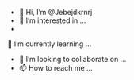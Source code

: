 - 👋 Hi, I’m @Jebejdkrnrj
- 👀 I’m interested in ...
-
 🌱 I’m currently learning ...
- 💞️ I’m looking to collaborate on ...
- 📫 How to reach me ...

<!---
Jebejdkrnrj/Jebejdkrnrj is a ✨ special ✨ repository because its `README.md` (this file) appears on your GitHub profile.
You can click the Preview link to take a look at your changes.
--->
